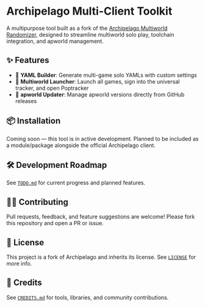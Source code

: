 # Archipelago Multi-Client Toolkit

A multipurpose tool built as a fork of the [Archipelago Multiworld Randomizer](https://github.com/ArchipelagoMW/Archipelago), designed to streamline multiworld solo play, toolchain integration, and apworld management.

## ✨ Features

- 🔧 **YAML Builder**: Generate multi-game solo YAMLs with custom settings
- 🚀 **Multiworld Launcher**: Launch all games, sign into the universal tracker, and open Poptracker
- 🔄 **apworld Updater**: Manage apworld versions directly from GitHub releases

## 📦 Installation
Coming soon — this tool is in active development. Planned to be included as a module/package alongside the official Archipelago client.

## 🛠 Development Roadmap
See [`TODO.md`](./TODO.md) for current progress and planned features.

## 🧑‍💻 Contributing
Pull requests, feedback, and feature suggestions are welcome! Please fork this repository and open a PR or issue.

## 📄 License
This project is a fork of Archipelago and inherits its license. See [`LICENSE`](./LICENSE) for more info.

## 🙏 Credits
See [`CREDITS.md`](./CREDITS.md) for tools, libraries, and community contributions.
